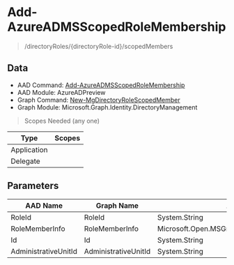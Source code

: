 # Add-AzureADMSScopedRoleMembership

> /directoryRoles/{directoryRole-id}/scopedMembers

## Data

+ AAD Command: [Add-AzureADMSScopedRoleMembership](https://docs.microsoft.com/en-us/powershell/module/AzureADPreview/Add-AzureADMSScopedRoleMembership)
+ AAD Module: AzureADPreview
+ Graph Command: [New-MgDirectoryRoleScopedMember](https://docs.microsoft.com/en-us/powershell/module/Microsoft.Graph.Identity.DirectoryManagement/New-MgDirectoryRoleScopedMember)
+ Graph Module: Microsoft.Graph.Identity.DirectoryManagement

> Scopes Needed (any one)

|Type|Scopes|
|---|---|
|Application||
|Delegate||

## Parameters

|AAD Name|Graph Name|AAD Type|Graph Type|Infos|
|---|---|---|---|---|
|RoleId|RoleId|System.String|System.String||
|RoleMemberInfo|RoleMemberInfo|Microsoft.Open.MSGraph.Model.MsRoleMemberInfo|Microsoft.Graph.PowerShell.Models.IMicrosoftGraphIdentity||
|Id|Id|System.String|System.String||
|AdministrativeUnitId|AdministrativeUnitId|System.String|System.String||

